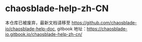 # chaosblade-help-zh-CN

本仓库已被废弃，最新文档请移至 https://github.com/chaosblade-io/chaosblade-help-doc, gitbook 地址：https://chaosblade-io.gitbook.io/chaosblade-help-zh-cn/

